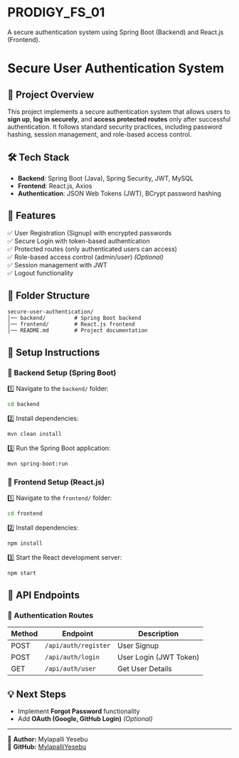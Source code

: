 # PRODIGY_FS_01
A secure authentication system using Spring Boot (Backend) and React.js (Frontend).
# Secure User Authentication System

## 📌 Project Overview

This project implements a secure authentication system that allows users to **sign up**, **log in securely**, and **access protected routes** only after successful authentication. It follows standard security practices, including password hashing, session management, and role-based access control.

## 🛠 Tech Stack

- **Backend**: Spring Boot (Java), Spring Security, JWT, MySQL
- **Frontend**: React.js, Axios
- **Authentication**: JSON Web Tokens (JWT), BCrypt password hashing

## 🚀 Features

✅ User Registration (Signup) with encrypted passwords\
✅ Secure Login with token-based authentication\
✅ Protected routes (only authenticated users can access)\
✅ Role-based access control (admin/user) *(Optional)*\
✅ Session management with JWT\
✅ Logout functionality

## 📂 Folder Structure

```
secure-user-authentication/
│── backend/         # Spring Boot backend
│── frontend/        # React.js frontend
│── README.md        # Project documentation
```

## 📖 Setup Instructions

### 🔹 Backend Setup (Spring Boot)

1️⃣ Navigate to the `backend/` folder:

```bash
cd backend
```

2️⃣ Install dependencies:

```bash
mvn clean install
```

3️⃣ Run the Spring Boot application:

```bash
mvn spring-boot:run
```

### 🔹 Frontend Setup (React.js)

1️⃣ Navigate to the `frontend/` folder:

```bash
cd frontend
```

2️⃣ Install dependencies:

```bash
npm install
```

3️⃣ Start the React development server:

```bash
npm start
```

## 📌 API Endpoints

### **🔐 Authentication Routes**

| Method | Endpoint             | Description            |
| ------ | -------------------- | ---------------------- |
| POST   | `/api/auth/register` | User Signup            |
| POST   | `/api/auth/login`    | User Login (JWT Token) |
| GET    | `/api/auth/user`     | Get User Details       |

## 💡 Next Steps

- Implement **Forgot Password** functionality
- Add **OAuth (Google, GitHub Login)** *(Optional)*

---

🔹 **Author:** Mylapalli Yesebu\
🔹 **GitHub:** [MylapalliYesebu](https://github.com/MylapalliYesebu)

